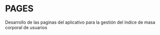 # PAGES

Desarrollo de las paginas del aplicativo para la gestión del índice de masa corporal de usuarios